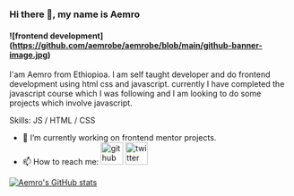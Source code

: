 
### Hi there 👋, my name is Aemro
#### ![frontend development] (https://github.com/aemrobe/aemrobe/blob/main/github-banner-image.jpg)

I'am Aemro from Ethiopioa. I am self taught developer and do frontend development using html css and javascript. currently I have completed the javascript course which I was following and I am looking to do some projects which involve  javascript. 

Skills: JS / HTML / CSS

- 🔭 I’m currently working on frontend mentor projects. 
- 📫 How to reach me: [<img src='https://cdn.jsdelivr.net/npm/simple-icons@3.0.1/icons/github.svg' alt='github' height='40'>](https://github.com/aemrobe)  [<img src='https://cdn.jsdelivr.net/npm/simple-icons@3.0.1/icons/twitter.svg' alt='twitter' height='40'>](https://twitter.com/Aemro112)  



[![Aemro's GitHub stats](https://github-readme-stats.vercel.app/api?username=aemrobe)](https://github.com/anuraghazra/github-readme-stats)


